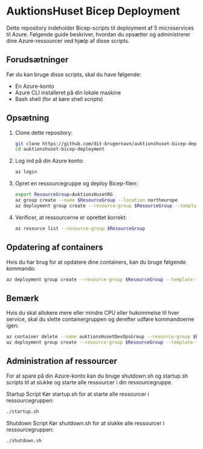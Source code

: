 # AuktionsHuset Bicep Deployment

Dette repository indeholder Bicep-scripts til deployment af 5 microservices til Azure. Følgende guide beskriver, hvordan du opsætter og administrerer dine Azure-ressourcer ved hjælp af disse scripts.

## Forudsætninger

Før du kan bruge disse scripts, skal du have følgende:
- En Azure-konto
- Azure CLI installeret på din lokale maskine
- Bash shell (for at køre shell scripts)

## Opsætning

1. Clone dette repository:
    ```sh
    git clone https://github.com/dit-brugernavn/auktionshuset-bicep-deployment.git
    cd auktionshuset-bicep-deployment
    ```

2. Log ind på din Azure konto:
    ```sh
    az login
    ```

3. Opret en ressourcegruppe og deploy Bicep-filen:
    ```sh
    export ResourceGroup=AuktionsHusetRG
    az group create --name $ResourceGroup --location northeurope
    az deployment group create --resource-group $ResourceGroup --template-file Bicep-scripts/auctionsGO.bicep --debug
    ```

4. Verificer, at ressourcerne er oprettet korrekt:
    ```sh
    az resource list --resource-group $ResourceGroup
    ```

## Opdatering af containers

Hvis du har brug for at opdatere dine containers, kan du bruge følgende kommando:

```sh
az deployment group create --resource-group $ResourceGroup --template-file Bicep-scripts/auctionsGO.bicep --debug
 ```


## Bemærk
Hvis du skal allokere mere eller mindre CPU eller hukommelse til hver service, skal du slette containergruppen og derefter udføre kommandoerne igen:

```sh
az container delete --name auktionsHusetDevOpsGroup --resource-group $ResourceGroup
az deployment group create --resource-group $ResourceGroup --template-file Bicep-scripts/auctionsGO.bicep --debug
 ```

## Administration af ressourcer
For at spare på din Azure-konto kan du bruge shutdown.sh og startup.sh scripts til at slukke og starte alle ressourcer i din ressourcegruppe.

Startup Script
Kør startup.sh for at starte alle ressourcer i ressourcegruppen:
```sh
./startup.sh
 ```

Shutdown Script
Kør shutdown.sh for at slukke alle ressourcer i ressourcegruppen:
```sh
./shutdown.sh
 ```



